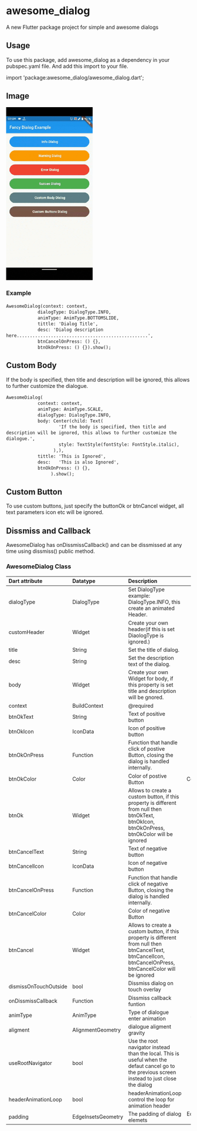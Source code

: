 # awesome_dialog

A new Flutter package project for simple and awesome dialogs

## Usage

To use this package, add awesome_dialog as a dependency in your pubspec.yaml file.
And add this import to your file.

import 'package:awesome_dialog/awesome_dialog.dart';

## Image
![alt text](doc/gif.gif)

### Example

```
AwesomeDialog(context: context,
            dialogType: DialogType.INFO,
            animType: AnimType.BOTTOMSLIDE,
            tittle: 'Dialog Title',
            desc: 'Dialog description here..................................................',
            btnCancelOnPress: () {},
            btnOkOnPress: () {}).show();
```
## Custom Body

If the body is specified, then title and description will be ignored, this allows to further customize the dialogue.

```
AwesomeDialog(
            context: context,
            animType: AnimType.SCALE,
            dialogType: DialogType.INFO,
            body: Center(child: Text(
                    'If the body is specified, then title and description will be ignored, this allows to further customize the dialogue.',
                    style: TextStyle(fontStyle: FontStyle.italic),
                  ),),
            tittle: 'This is Ignored',
            desc:   'This is also Ignored',
            btnOkOnPress: () {},
                 ).show();
```

## Custom Button

To use custom buttons, just specify the buttonOk or btnCancel widget, all text parameters icon etc will be ignored.

## Dissmiss and Callback

AwesomeDialog has onDissmissCallback() and can be dissmissed at any time using dissmiss() public method.

### AwesomeDialog Class

| Dart attribute        | Datatype           | Description                                                                                                                                                   |            Default Value            |
|:----------------------|:-------------------|:--------------------------------------------------------------------------------------------------------------------------------------------------------------|:-----------------------------------:|
| dialogType            | DialogType         | Set DialogType example: DialogType.INFO, this create an animated Header.                                                                                      |                Null                 |
| customHeader          | Widget             | Create your own header(if this is set DiaologType is ignored.)                                                                                                |                Null                 |
| title                 | String             | Set the title of dialog.                                                                                                                                      |                Null                 |
| desc                  | String             | Set the description text of the dialog.                                                                                                                       |                Null                 |
| body                  | Widget             | Create your own Widget for body, if this property is set title and description will be gnored.                                                                |                Null                 |
| context               | BuildContext       | @required                                                                                                                                                     |                Null                 |
| btnOkText             | String             | Text of positive button                                                                                                                                       |                'Ok'                 |
| btnOkIcon             | IconData           | Icon of positive button                                                                                                                                       |                Null                 |
| btnOkOnPress          | Function           | Function that handle click of postive Button, closing the dialog is handled internally.                                                                       |                Null                 |
| btnOkColor            | Color              | Color of postive Button                                                                                                                                       |          Color(0xFF00CA71)          |
| btnOk                 | Widget             | Allows to create a custom button, if this property is different from null then btnOkText, btnOkIcon, btnOkOnPress, btnOkColor will be ignored                 |                null                 |
| btnCancelText         | String             | Text of negative button                                                                                                                                       |              'Cancel'               |
| btnCancelIcon         | IconData           | Icon of negative button                                                                                                                                       |                Null                 |
| btnCancelOnPress      | Function           | Function that handle click of negative Button, closing the dialog is handled internally.                                                                      |                Null                 |
| btnCancelColor        | Color              | Color of negative Button                                                                                                                                      |             Colors.red              |
| btnCancel             | Widget             | Allows to create a custom button, if this property is different from null then btnCancelText, btnCancelIcon, btnCancelOnPress, btnCancelColor will be ignored |                null                 |
| dismissOnTouchOutside | bool               | Dissmiss dialog on touch overlay                                                                                                                              |                true                 |
| onDissmissCallback    | Function           | Dissmiss callback funtion                                                                                                                                     |                Null                 |
| animType              | AnimType           | Type of dialogue enter animation                                                                                                                              |           AnimType.SCALE            |
| aligment              | AlignmentGeometry  | dialogue aligment gravity                                                                                                                                     |          Alignment.center           |
| useRootNavigator      | bool               | Use the root navigator instead than the local. This is useful when the defaut cancel go to the previous screen instead to just close the dialog               |                false                |
| headerAnimationLoop   | bool               | headerAnimationLoop control the loop for animation header                                                                                                     |                true                 |
| padding               | EdgeInsetsGeometry | The padding of dialog elemets                                                                                                                                 | EdgeInsets.only(left: 5, right: 5), |






